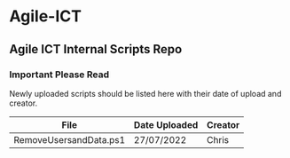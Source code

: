 # Agile-ICT
## Agile ICT Internal Scripts Repo

### Important Please Read
Newly uploaded scripts should be listed here with their date of upload and creator.


| File                   | Date Uploaded | Creator |
|------------------------|---------------|---------|
| RemoveUsersandData.ps1 | 27/07/2022    | Chris   |